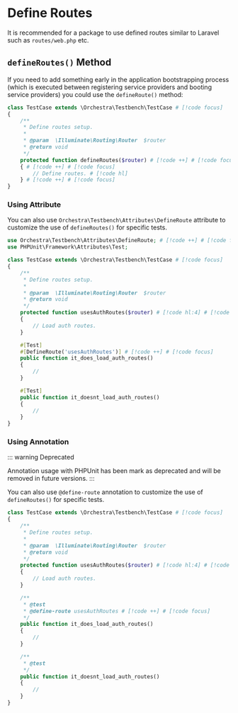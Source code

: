 # Define Routes

It is recommended for a package to use defined routes similar to Laravel such as `routes/web.php` etc.

## `defineRoutes()` Method

If you need to add something early in the application bootstrapping process (which is executed between registering service providers and booting service providers) you could use the `defineRoute()` method:

```php
class TestCase extends \Orchestra\Testbench\TestCase # [!code focus]
{
    /**
     * Define routes setup.
     *
     * @param  \Illuminate\Routing\Router  $router
     * @return void
     */
    protected function defineRoutes($router) # [!code ++] # [!code focus]
    { # [!code ++] # [!code focus]
        // Define routes. # [!code hl]
    } # [!code ++] # [!code focus]
}
```

### Using Attribute

You can also use `Orchestra\Testbench\Attributes\DefineRoute` attribute to customize the use of `defineRoutes()` for specific tests.

```php
use Orchestra\Testbench\Attributes\DefineRoute; # [!code ++] # [!code focus]
use PHPUnit\Framework\Attributes\Test;

class TestCase extends \Orchestra\Testbench\TestCase # [!code focus]
{
    /**
     * Define routes setup.
     *
     * @param  \Illuminate\Routing\Router  $router
     * @return void
     */
    protected function usesAuthRoutes($router) # [!code hl:4] # [!code focus] 
    {
        // Load auth routes.
    }

    #[Test]
    #[DefineRoute('usesAuthRoutes')] # [!code ++] # [!code focus]
    public function it_does_load_auth_routes()
    {
        // 
    }

    #[Test]
    public function it_doesnt_load_auth_routes()
    {
        //
    }
}
```

### Using Annotation

::: warning Deprecated

Annotation usage with PHPUnit has been mark as deprecated and will be removed in future versions.
:::

You can also use `@define-route` annotation to customize the use of `defineRoutes()` for specific tests.

```php
class TestCase extends \Orchestra\Testbench\TestCase # [!code focus]
{
    /**
     * Define routes setup.
     *
     * @param  \Illuminate\Routing\Router  $router
     * @return void
     */
    protected function usesAuthRoutes($router) # [!code hl:4] # [!code focus] 
    {
        // Load auth routes.
    }

    /**
     * @test
     * @define-route usesAuthRoutes # [!code ++] # [!code focus]
     */
    public function it_does_load_auth_routes()
    {
        // 
    }

    /**
     * @test
     */
    public function it_doesnt_load_auth_routes()
    {
        //
    }
}
```
